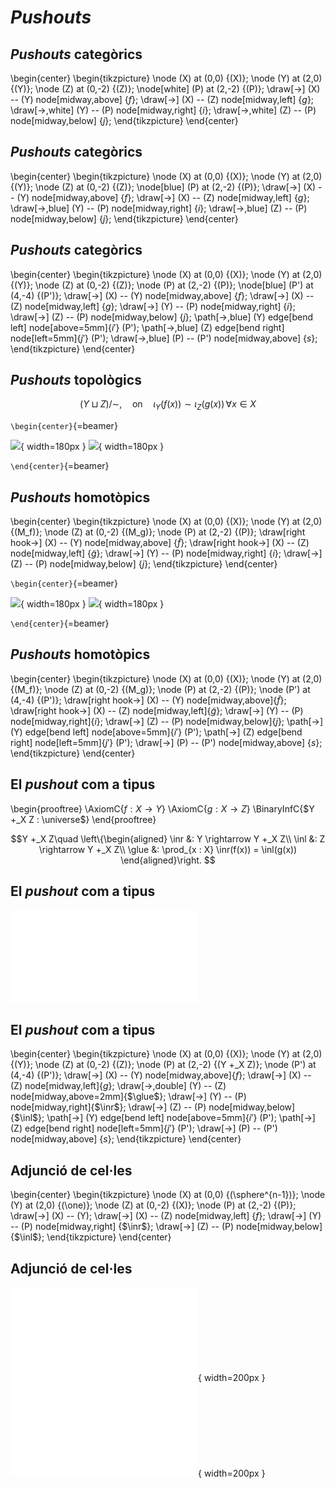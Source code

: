 # *Pushouts*

## *Pushouts* categòrics

\begin{center}
\begin{tikzpicture}
\node (X) at (0,0) {\(X\)};
\node (Y) at (2,0) {\(Y\)};
\node (Z) at (0,-2) {\(Z\)};
\node[white] (P) at (2,-2) {\(P\)};
\draw[->] (X) -- (Y) node[midway,above] {$f$};
\draw[->] (X) -- (Z) node[midway,left] {$g$};
\draw[->,white] (Y) -- (P) node[midway,right] {$i$};
\draw[->,white] (Z) -- (P) node[midway,below] {$j$};
\end{tikzpicture}
\end{center}


## *Pushouts* categòrics

\begin{center}
\begin{tikzpicture}
\node (X) at (0,0) {\(X\)};
\node (Y) at (2,0) {\(Y\)};
\node (Z) at (0,-2) {\(Z\)};
\node[blue] (P) at (2,-2) {\(P\)};
\draw[->] (X) -- (Y) node[midway,above] {$f$};
\draw[->] (X) -- (Z) node[midway,left] {$g$};
\draw[->,blue] (Y) -- (P) node[midway,right] {$i$};
\draw[->,blue] (Z) -- (P) node[midway,below] {$j$};
\end{tikzpicture}
\end{center}


## *Pushouts* categòrics

\begin{center}
\begin{tikzpicture}
\node (X) at (0,0) {\(X\)};
\node (Y) at (2,0) {\(Y\)};
\node (Z) at (0,-2) {\(Z\)};
\node (P) at (2,-2) {\(P\)};
\node[blue] (P') at (4,-4) {\(P'\)};
\draw[->] (X) -- (Y) node[midway,above] {$f$};
\draw[->] (X) -- (Z) node[midway,left] {$g$};
\draw[->] (Y) -- (P) node[midway,right] {$i$};
\draw[->] (Z) -- (P) node[midway,below] {$j$};
\path[->,blue] (Y) edge[bend left] node[above=5mm]{$i'$} (P');
\path[->,blue] (Z) edge[bend right] node[left=5mm]{$j'$} (P');
\draw[->,blue] (P) -- (P') node[midway,above] {$s$};
\end{tikzpicture}
\end{center}


## *Pushouts* topològics

$$(Y \sqcup Z)/\sim, \mathrm{\quad on\quad} \iota_Y(f(x)) \sim \iota_Z(g(x)) \,\forall x \in X$$

```\begin{center}```{=beamer}

![](out/images/disk-pushout.png){ width=180px }
![](out/images/point-pushout.png){ width=180px }

```\end{center}```{=beamer}


## *Pushouts* homotòpics

\begin{center}
\begin{tikzpicture}
\node (X) at (0,0) {\(X\)};
\node (Y) at (2,0) {\(M_f\)};
\node (Z) at (0,-2) {\(M_g\)};
\node (P) at (2,-2) {\(P\)};
\draw[right hook->] (X) -- (Y) node[midway,above] {$\tilde{f}$};
\draw[right hook->] (X) -- (Z) node[midway,left] {$\tilde{g}$};
\draw[->] (Y) -- (P) node[midway,right] {$i$};
\draw[->] (Z) -- (P) node[midway,below] {$j$};
\end{tikzpicture}
\end{center}

```\begin{center}```{=beamer}

![](out/images/disk-pushout-homotopy.png){ width=180px }
![](out/images/point-pushout-homotopy.png){ width=180px }

```\end{center}```{=beamer}


## *Pushouts* homotòpics

\begin{center}
\begin{tikzpicture}
\node (X) at (0,0) {\(X\)};
\node (Y) at (2,0) {\(M_f\)};
\node (Z) at (0,-2) {\(M_g\)};
\node (P) at (2,-2) {\(P\)};
\node (P') at (4,-4) {\(P'\)};
\draw[right hook->] (X) -- (Y) node[midway,above]{$\tilde{f}$};
\draw[right hook->] (X) -- (Z) node[midway,left]{$\tilde{g}$};
\draw[->] (Y) -- (P) node[midway,right]{$i$};
\draw[->] (Z) -- (P) node[midway,below]{$j$};
\path[->] (Y) edge[bend left] node[above=5mm]{$i'$} (P');
\path[->] (Z) edge[bend right] node[left=5mm]{$j'$} (P');
\draw[->] (P) -- (P') node[midway,above] {$s$};
\end{tikzpicture}
\end{center}


## El *pushout* com a tipus

\begin{prooftree}
\AxiomC{$f : X \rightarrow Y$}
\AxiomC{$g : X \rightarrow Z$}
\BinaryInfC{$Y +_X Z : \universe$}
\end{prooftree}


$$Y +_X Z\quad
\left\{\begin{aligned}
\inr &: Y \rightarrow Y +_X Z\\
\inl &: Z \rightarrow Y +_X Z\\
\glue &: \prod_{x : X} \inr(f(x)) = \inl(g(x))
\end{aligned}\right.
$$


## El *pushout* com a tipus

![](out/images/pushout-type.pdf)


## El *pushout* com a tipus

\begin{center}
\begin{tikzpicture}
\node (X) at (0,0) {\(X\)};
\node (Y) at (2,0) {\(Y\)};
\node (Z) at (0,-2) {\(Z\)};
\node (P) at (2,-2) {\(Y +_X Z\)};
\node (P') at (4,-4) {\(P'\)};
\draw[->] (X) -- (Y) node[midway,above]{$f$};
\draw[->] (X) -- (Z) node[midway,left]{$g$};
\draw[->,double] (Y) -- (Z) node[midway,above=2mm]{$\glue$};
\draw[->] (Y) -- (P) node[midway,right]{$\inr$};
\draw[->] (Z) -- (P) node[midway,below]{$\inl$};
\path[->] (Y) edge[bend left] node[above=5mm]{$i'$} (P');
\path[->] (Z) edge[bend right] node[left=5mm]{$j'$} (P');
\draw[->] (P) -- (P') node[midway,above] {$s$};
\end{tikzpicture}
\end{center}


## Adjunció de cel·les

\begin{center}
\begin{tikzpicture}
\node (X) at (0,0) {\(\sphere^{n-1}\)};
\node (Y) at (2,0) {\(\one\)};
\node (Z) at (0,-2) {\(X\)};
\node (P) at (2,-2) {\(P\)};
\draw[->] (X) -- (Y);
\draw[->] (X) -- (Z) node[midway,left] {$f$};
\draw[->] (Y) -- (P) node[midway,right] {$\inr$};
\draw[->] (Z) -- (P) node[midway,below] {$\inl$};
\end{tikzpicture}
\end{center}


## Adjunció de cel·les

![](out/images/glue-before.pdf){ width=200px }
![](out/images/glue-after.pdf){ width=200px }
